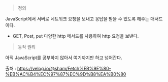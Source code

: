 > 정의

JavaScript에서 서버로 네트워크 요청을 보내고 응답을 받을 수 있도록 해주는 매서드이다.

- GET, Post, put 다양한 http 메서드를 사용하여 http 요청을 보낸다.

> 동작 원리

아직 JavaScript를 공부하지 않아서 여기까지만 하고 넘어간다.

출처 : https://velog.io/@sham/Fetch%EB%9E%80-%EB%AC%B4%EC%97%87%EC%9D%B8%EA%B0%80
